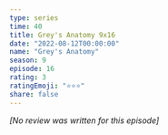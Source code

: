 ```yaml
---
type: series
time: 40
title: Grey's Anatomy 9x16
date: "2022-08-12T00:00:00"
name: "Grey's Anatomy"
season: 9
episode: 16
rating: 3
ratingEmoji: "⭐️⭐️⭐️"
share: false
---
```


_[No review was written for this episode]_
